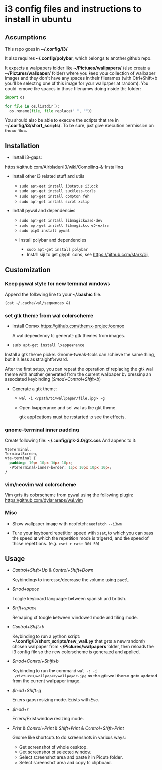 # i3 config files and instructions to install in ubuntu


## Assumptions


This repo goes in **~/.config/i3/**

It also requires **~/.config/polybar**, which belongs to another github repo.

It expects a wallpapers folder like **~/Pictures/wallpapers/** (also create a **~/Pictures/wallpaper/** folder) where you keep your collection of wallpaper images and they don't have any spaces in their filenames (with Ctrl+Shift+b you'll be selecting one of this image for your wallpaper at random).
You could remove the spaces in those filenames doing inside the folder:
```python
import os

for file in os.listdir():
  os.rename(file, file.replace(" ", ""))
```

You should also be able to execute the scripts that are in **~/.config/i3/short_scripts/**. To be sure, just give execution permission on these files.


## Installation


* Install i3-gaps:

https://github.com/Airblader/i3/wiki/Compiling-&-Installing

* Install other i3 related stuff and utils

  + `sudo apt-get install i3status i3lock`
  + `sudo apt-get install suckless-tools`
  + `sudo apt-get install compton feh`
  + `sudo apt-get install scrot xclip`


* Install pywal and dependencies

  + `sudo apt-get install libmagickwand-dev`
  + `sudo apt-get install libmagickcore5-extra`
  + `sudo pip3 install pywal`

  * Install polybar and dependencies

    + `sudo apt-get install polybar`
    + Install siji to get glyph icons, see https://github.com/stark/siji



## Customization


### Keep pywal style for new terminal windows

Append the following line to your **~/.bashrc** file.

`(cat ~/.cache/wal/sequences &)`

### set gtk theme from wal colorscheme
* Install Oomox https://github.com/themix-project/oomox

  A wal dependency to generate gtk themes from images.

* `sudo apt-get install lxappearance`

Install a gtk theme picker. Gnome-tweak-tools can achieve the same thing, but it is less as straightforward.

After the first setup, you can repeat the operation of replacing the gtk wal theme with another generated from the current wallpaper by pressing an associated keybinding (*$mod+Control+Shift+b*)

* Generate a gtk theme:

  + `wal -i </path/to/wallpaper/file.jpg> -g`

  + Open lxapperance and set wal as the gkt theme.

    gtk applications must be restarted to see the effects.


### gnome-terminal inner padding

Create following file: **~/.config/gtk-3.0/gtk.css**
And append to it: 
```css
VteTerminal,
TerminalScreen,
vte-terminal {
  padding: 10px 10px 10px 10px;
  -VteTerminal-inner-border: 10px 10px 10px 10px;
}
```


### vim/neovim wal colorscheme

Vim gets its colorscheme from pywal using the following plugin: https://github.com/dylanaraps/wal.vim

### Misc

* Show wallpaper image with neofetch: `neofetch --i3wm`

* Tune your keyboard repetition speed with `xset`, to which you can pass the speed at which the repetition mode is trigered, and the speed of those repetitions. (e.g. `xset r rate 300 50`)



## Usage


* *Control+Shift+Up* & *Control+Shift+Down*

  Keybindings to increase/decrease the volume using `pactl`.

* *$mod+space*

  Toogle keyboard language: between spanish and british.

* *Shift+space*

  Remaping of toogle between windowed mode and tiling mode.

* *Control+Shift+b*
  
  Keybinding to run a python script: **~/.config/i3/short_scripts/new_wall.py** that gets a new randomly chosen wallpaper from **~/Pictures/wallpapers** folder, then reloads the i3 config file so the new colorscheme is generated and applied.

* *$mod+Control+Shift+b*

  Keybinding to run the command
  `wal -g -i ~/Pictures/wallpaper/wallpaper.jpg`
  so the gtk wal theme gets updated from the current wallpaper image.

* *$mod+Shift+g*

  Enters gaps resizing mode. Exists with *Esc*.

* *$mod+r*

  Enters/Exist window resizing mode.

* *Print* & *Control+Print* & *Shift+Print* & *Control+Shift+Print*

  Gnome like shortcuts to do screenshots in various ways:
  + Get screenshot of whole desktop.
  + Get screenshot of selected window.
  + Select screenshot area and paste it in Picute folder.
  + Select screenshot area and copy to clipboard.


